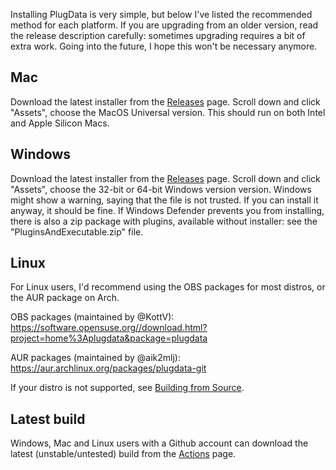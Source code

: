 Installing PlugData is very simple, but below I've listed the recommended method for each platform. If you are upgrading from an older version, read the release description carefully: sometimes upgrading requires a bit of extra work. Going into the future, I hope this won't be necessary anymore.

## Mac
Download the latest installer from the [Releases](https://github.com/timothyschoen/PlugData/releases/) page. Scroll down and click "Assets", choose the MacOS Universal version. This should run on both Intel and Apple Silicon Macs.

## Windows
Download the latest installer from the [Releases](https://github.com/timothyschoen/PlugData/releases/) page. Scroll down and click "Assets", choose the 32-bit or 64-bit Windows version version. Windows might show a warning, saying that the file is not trusted. If you can install it anyway, it should be fine. If Windows Defender prevents you from installing, there is also a zip package with plugins, available without installer: see the "PluginsAndExecutable.zip" file.

## Linux
For Linux users, I'd recommend using the OBS packages for most distros, or the AUR package on Arch.

OBS packages (maintained by @KottV): https://software.opensuse.org//download.html?project=home%3Aplugdata&package=plugdata

AUR packages (maintained by @aik2mlj): https://aur.archlinux.org/packages/plugdata-git

If your distro is not supported, see [Building from Source](Building-from-Source).


## Latest build
Windows, Mac and Linux users with a Github account can download the latest (unstable/untested) build from the [Actions](https://github.com/timothyschoen/PlugData/actions) page.
